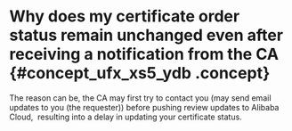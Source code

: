 # Why does my certificate order status remain unchanged even after receiving a notification from the CA {#concept_ufx_xs5_ydb .concept}

The reason can be, the CA may first try to contact you \(may send email updates to you \(the requester\)\) before pushing review updates to Alibaba Cloud,  resulting into a delay in updating your certificate status.  

